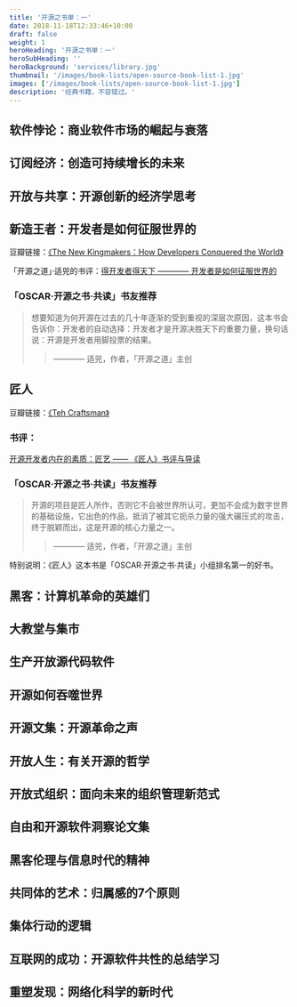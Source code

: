 ```yaml
---
title: '开源之书单：一'
date: 2018-11-18T12:33:46+10:00
draft: false
weight: 1
heroHeading: '开源之书单：一'
heroSubHeading: ''
heroBackground: 'services/library.jpg'
thumbnail: '/images/book-lists/open-source-book-list-1.jpg'
images: ['/images/book-lists/open-source-book-list-1.jpg']
description: '经典书籍，不容错过。'
---
```


## 软件悖论：商业软件市场的崛起与衰落
## 订阅经济：创造可持续增长的未来
## 开放与共享：开源创新的经济学思考
## 新造王者：开发者是如何征服世界的

豆瓣链接：[《The New Kingmakers：How Developers Conquered the World》](https://book.douban.com/subject/21484430/)

「开源之道」·适兕的书评：[得开发者得天下 ———— 开发者是如何征服世界的](https://opensourceway.community/posts/paper_or_book_reading/the_new_kingmaker_review/)

### 「OSCAR·开源之书·共读」书友推荐

> 想要知道为何开源在过去的几十年逐渐的受到重视的深层次原因，这本书会告诉你：开发者的自动选择：开发者才是开源决胜天下的重要力量，换句话说：开源是开发者用脚投票的结果。
> > ———— 适兕，作者，「开源之道」主创

## 匠人

豆瓣链接：[《Teh Craftsman》](https://book.douban.com/subject/26388428/)

### 书评：

[开源开发者内在的素质：匠艺 —— 《匠人》书评与导读](https://opensourceway.community/posts/paper_or_book_reading/the-craftsman-book-review/)

### 「OSCAR·开源之书·共读」书友推荐

> 开源的项目是匠人所作，否则它不会被世界所认可，更加不会成为数字世界的基础设施，它出色的作品，抵消了被其它扼杀力量的强大碾压式的攻击，终于脱颖而出，这是开源的核心力量之一。
> > ———— 适兕，作者，「开源之道」主创

特别说明：《匠人》这本书是「OSCAR·开源之书·共读」小组排名第一的好书。

## 黑客：计算机革命的英雄们
## 大教堂与集市
## 生产开放源代码软件
## 开源如何吞噬世界
## 开源文集：开源革命之声
## 开放人生：有关开源的哲学
## 开放式组织：面向未来的组织管理新范式
## 自由和开源软件洞察论文集
## 黑客伦理与信息时代的精神
## 共同体的艺术：归属感的7个原则
## 集体行动的逻辑
## 互联网的成功：开源软件共性的总结学习
## 重塑发现：网络化科学的新时代
